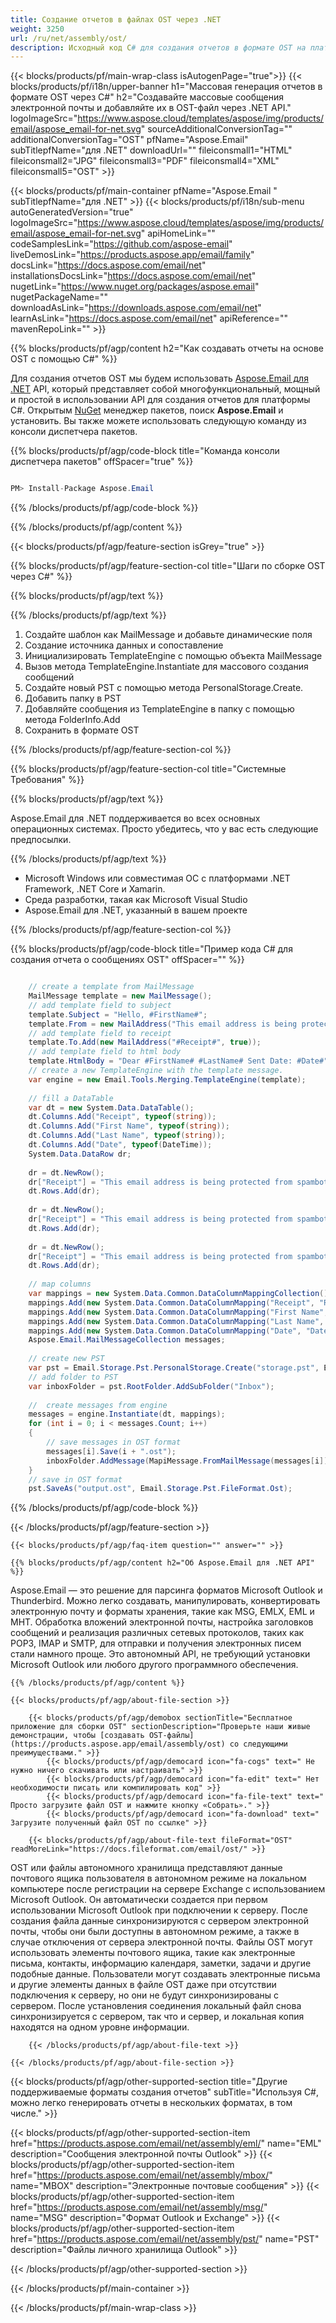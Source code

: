 ```yaml
---
title: Создание отчетов в файлах OST через .NET
weight: 3250
url: /ru/net/assembly/ost/
description: Исходный код C# для создания отчетов в формате OST на платформах .NET Framework, .NET Core и Xamarin.
---
```


{{< blocks/products/pf/main-wrap-class isAutogenPage="true">}}
{{< blocks/products/pf/i18n/upper-banner h1="Массовая генерация отчетов в формате OST через C#" h2="Создавайте массовые сообщения электронной почты и добавляйте их в OST-файл через .NET API." logoImageSrc="https://www.aspose.cloud/templates/aspose/img/products/email/aspose_email-for-net.svg" sourceAdditionalConversionTag="" additionalConversionTag="OST" pfName="Aspose.Email" subTitlepfName="для .NET" downloadUrl="" fileiconsmall1="HTML" fileiconsmall2="JPG" fileiconsmall3="PDF" fileiconsmall4="XML" fileiconsmall5="OST" >}}

{{< blocks/products/pf/main-container pfName="Aspose.Email " subTitlepfName="для .NET" >}}
{{< blocks/products/pf/i18n/sub-menu autoGeneratedVersion="true" logoImageSrc="https://www.aspose.cloud/templates/aspose/img/products/email/aspose_email-for-net.svg" apiHomeLink="" codeSamplesLink="https://github.com/aspose-email" liveDemosLink="https://products.aspose.app/email/family" docsLink="https://docs.aspose.com/email/net" installationsDocsLink="https://docs.aspose.com/email/net" nugetLink="https://www.nuget.org/packages/aspose.email" nugetPackageName="" downloadAsLink="https://downloads.aspose.com/email/net" learnAsLink="https://docs.aspose.com/email/net" apiReference="" mavenRepoLink="" >}}

{{% blocks/products/pf/agp/content h2="Как создавать отчеты на основе OST с помощью C#" %}}

 Для создания отчетов OST мы будем использовать
 [Aspose.Email для .NET](https://products.aspose.com/email/net)
 API, который представляет собой многофункциональный, мощный и простой в использовании API для создания отчетов для платформы C#. Открытым
 [NuGet](https://www.nuget.org/packages/aspose.email)
 менеджер пакетов, поиск
 **Aspose.Email**
 и установить. Вы также можете использовать следующую команду из консоли диспетчера пакетов.

{{% blocks/products/pf/agp/code-block title="Команда консоли диспетчера пакетов" offSpacer="true" %}}

```cs

PM> Install-Package Aspose.Email

```

{{% /blocks/products/pf/agp/code-block %}}

{{% /blocks/products/pf/agp/content %}}

{{< blocks/products/pf/agp/feature-section isGrey="true" >}}

{{% blocks/products/pf/agp/feature-section-col title="Шаги по сборке OST через C#" %}}

{{% blocks/products/pf/agp/text %}}

{{% /blocks/products/pf/agp/text %}}

1.  Создайте шаблон как MailMessage и добавьте динамические поля
1.  Создание источника данных и сопоставление
1.  Инициализировать TemplateEngine с помощью объекта MailMessage
1.  Вызов метода TemplateEngine.Instantiate для массового создания сообщений
1.  Создайте новый PST с помощью метода PersonalStorage.Create.
1.  Добавить папку в PST
1.  Добавляйте сообщения из TemplateEngine в папку с помощью метода FolderInfo.Add
1.  Сохранить в формате OST

{{% /blocks/products/pf/agp/feature-section-col %}}

{{% blocks/products/pf/agp/feature-section-col title="Системные Требования" %}}

{{% blocks/products/pf/agp/text %}}

 Aspose.Email для .NET поддерживается во всех основных операционных системах. Просто убедитесь, что у вас есть следующие предпосылки.

{{% /blocks/products/pf/agp/text %}}

-  Microsoft Windows или совместимая ОС с платформами .NET Framework, .NET Core и Xamarin.
-  Среда разработки, такая как Microsoft Visual Studio
-  Aspose.Email для .NET, указанный в вашем проекте

{{% /blocks/products/pf/agp/feature-section-col %}}

{{% blocks/products/pf/agp/code-block title="Пример кода C# для создания отчета о сообщениях OST" offSpacer="" %}}

```cs

    // create a template from MailMessage
    MailMessage template = new MailMessage();
    // add template field to subject
    template.Subject = "Hello, #FirstName#";
    template.From = new MailAddress("This email address is being protected from spambots. You need JavaScript enabled to view it.", "This email address is being protected from spambots. You need JavaScript enabled to view it.");
    // add template field to receipt
    template.To.Add(new MailAddress("#Receipt#", true));
    // add template field to html body
    template.HtmlBody = "Dear #FirstName# #LastName# Sent Date: #Date#";
    // create a new TemplateEngine with the template message.
    var engine = new Email.Tools.Merging.TemplateEngine(template);
   
    // fill a DataTable
    var dt = new System.Data.DataTable();
    dt.Columns.Add("Receipt", typeof(string));
    dt.Columns.Add("First Name", typeof(string));
    dt.Columns.Add("Last Name", typeof(string));
    dt.Columns.Add("Date", typeof(DateTime));
    System.Data.DataRow dr;
   
    dr = dt.NewRow();
    dr["Receipt"] = "This email address is being protected from spambots. You need JavaScript enabled to view it."; dr["First Name"] = "Nancy"; dr["Last Name:"] = "Davolio"; dr["Date"] = System.DateTime.Now;
    dt.Rows.Add(dr);
   
    dr = dt.NewRow();
    dr["Receipt"] = "This email address is being protected from spambots. You need JavaScript enabled to view it."; dr["First Name"] = "Andrew"; dr["Last Name"] = "Fuller"; dr["Date"] = System.DateTime.Now;
    dt.Rows.Add(dr);
   
    dr = dt.NewRow();
    dr["Receipt"] = "This email address is being protected from spambots. You need JavaScript enabled to view it."; dr["First Name"] = "Janet"; dr["Last Name"] = "Leverling"; dr["Date"] = System.DateTime.Now;
    dt.Rows.Add(dr);
   
    // map columns
    var mappings = new System.Data.Common.DataColumnMappingCollection();
    mappings.Add(new System.Data.Common.DataColumnMapping("Receipt", "Receipt"));
    mappings.Add(new System.Data.Common.DataColumnMapping("First Name", "FirstName"));
    mappings.Add(new System.Data.Common.DataColumnMapping("Last Name", "LastName"));
    mappings.Add(new System.Data.Common.DataColumnMapping("Date", "Date"));
    Aspose.Email.MailMessageCollection messages;
   
    // create new PST
    var pst = Email.Storage.Pst.PersonalStorage.Create("storage.pst", Email.Storage.Pst.FileFormatVersion.Unicode);
    // add folder to PST
    var inboxFolder = pst.RootFolder.AddSubFolder("Inbox");
   
    //  create messages from engine
    messages = engine.Instantiate(dt, mappings);
    for (int i = 0; i < messages.Count; i++)
    {
        // save messages in OST format
        messages[i].Save(i + ".ost");
        inboxFolder.AddMessage(MapiMessage.FromMailMessage(messages[i]));
    }
    // save in OST format
    pst.SaveAs("output.ost", Email.Storage.Pst.FileFormat.Ost);

```

{{% /blocks/products/pf/agp/code-block %}}

{{< /blocks/products/pf/agp/feature-section >}}

    {{< blocks/products/pf/agp/faq-item question="" answer="" >}}


<!-- aboutfile Starts -->

    {{% blocks/products/pf/agp/content h2="Об Aspose.Email для .NET API" %}}

 Aspose.Email — это решение для парсинга форматов Microsoft Outlook и Thunderbird. Можно легко создавать, манипулировать, конвертировать электронную почту и форматы хранения, такие как MSG, EMLX, EML и MHT. Обработка вложений электронной почты, настройка заголовков сообщений и реализация различных сетевых протоколов, таких как POP3, IMAP и SMTP, для отправки и получения электронных писем стали намного проще. Это автономный API, не требующий установки Microsoft Outlook или любого другого программного обеспечения.



    {{% /blocks/products/pf/agp/content %}}

    {{< blocks/products/pf/agp/about-file-section >}}

        {{< blocks/products/pf/agp/demobox sectionTitle="Бесплатное приложение для сборки OST" sectionDescription="Проверьте наши живые демонстрации, чтобы [создавать OST-файлы](https://products.aspose.app/email/assembly/ost) со следующими преимуществами." >}}
            {{< blocks/products/pf/agp/democard icon="fa-cogs" text=" Не нужно ничего скачивать или настраивать" >}}
            {{< blocks/products/pf/agp/democard icon="fa-edit" text=" Нет необходимости писать или компилировать код" >}}
            {{< blocks/products/pf/agp/democard icon="fa-file-text" text=" Просто загрузите файл OST и нажмите кнопку «Собрать»." >}}
            {{< blocks/products/pf/agp/democard icon="fa-download" text=" Загрузите полученный файл OST по ссылке" >}}

        {{< blocks/products/pf/agp/about-file-text fileFormat="OST" readMoreLink="https://docs.fileformat.com/email/ost/" >}}
OST или файлы автономного хранилища представляют данные почтового ящика пользователя в автономном режиме на локальном компьютере после регистрации на сервере Exchange с использованием Microsoft Outlook. Он автоматически создается при первом использовании Microsoft Outlook при подключении к серверу. После создания файла данные синхронизируются с сервером электронной почты, чтобы они были доступны в автономном режиме, а также в случае отключения от сервера электронной почты. Файлы OST могут использовать элементы почтового ящика, такие как электронные письма, контакты, информацию календаря, заметки, задачи и другие подобные данные. Пользователи могут создавать электронные письма и другие элементы данных в файле OST даже при отсутствии подключения к серверу, но они не будут синхронизированы с сервером. После установления соединения локальный файл снова синхронизируется с сервером, так что и сервер, и локальная копия находятся на одном уровне информации.

        {{< /blocks/products/pf/agp/about-file-text >}}

    {{< /blocks/products/pf/agp/about-file-section >}}

<!-- aboutfile Ends -->

{{< blocks/products/pf/agp/other-supported-section title="Другие поддерживаемые форматы создания отчетов" subTitle="Используя C#, можно легко генерировать отчеты в нескольких форматах, в том числе." >}}

{{< blocks/products/pf/agp/other-supported-section-item href="https://products.aspose.com/email/net/assembly/eml/" name="EML" description="Сообщения электронной почты Outlook" >}}
{{< blocks/products/pf/agp/other-supported-section-item href="https://products.aspose.com/email/net/assembly/mbox/" name="MBOX" description="Электронные почтовые сообщения" >}}
{{< blocks/products/pf/agp/other-supported-section-item href="https://products.aspose.com/email/net/assembly/msg/" name="MSG" description="Формат Outlook и Exchange" >}}
{{< blocks/products/pf/agp/other-supported-section-item href="https://products.aspose.com/email/net/assembly/pst/" name="PST" description="Файлы личного хранилища Outlook" >}}

{{< /blocks/products/pf/agp/other-supported-section >}}

{{< /blocks/products/pf/main-container >}}
   
{{< /blocks/products/pf/main-wrap-class >}}